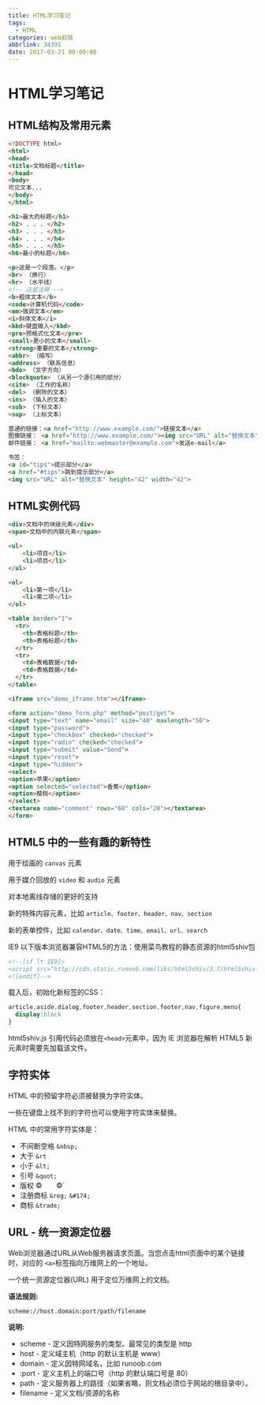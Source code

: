 ```yaml
---
title: HTML学习笔记
tags:
  - HTML
categories: web前端
abbrlink: 34391
date: 2017-03-21 00:00:00
---
```


# HTML学习笔记

## HTML结构及常用元素

```html
<!DOCTYPE html>
<html>
<head>
<title>文档标题</title>
</head>
<body>
可见文本...
</body>
</html>
```

<!--more-->

```html
<h1>最大的标题</h1>
<h2> . . . </h2>
<h3> . . . </h3>
<h4> . . . </h4>
<h5> . . . </h5>
<h6>最小的标题</h6>
```


```html
<p>这是一个段落。</p>
<br> （换行）
<hr> （水平线）
<!-- 这是注释 -->
<b>粗体文本</b>
<code>计算机代码</code>
<em>强调文本</em>
<i>斜体文本</i>
<kbd>键盘输入</kbd>
<pre>预格式化文本</pre>
<small>更小的文本</small>
<strong>重要的文本</strong>
<abbr> （缩写）
<address> （联系信息）
<bdo> （文字方向）
<blockquote> （从另一个源引用的部分）
<cite> （工作的名称）
<del> （删除的文本）
<ins> （插入的文本）
<sub> （下标文本）
<sup> （上标文本）

普通的链接：<a href="http://www.example.com/">链接文本</a>
图像链接： <a href="http://www.example.com/"><img src="URL" alt="替换文本"></a>
邮件链接： <a href="mailto:webmaster@example.com">发送e-mail</a>

书签：
<a id="tips">提示部分</a>
<a href="#tips">跳到提示部分</a>
<img src="URL" alt="替换文本" height="42" width="42">
```



## HTML实例代码

```html
<div>文档中的块级元素</div>
<span>文档中的内联元素</span>
```

```html
<ul>
    <li>项目</li>
    <li>项目</li>
</ul>
```

```html
<ol>
    <li>第一项</li>
    <li>第二项</li>
</ol>
```

```html
<table border="1">
  <tr>
    <th>表格标题</th>
    <th>表格标题</th>
  </tr>
  <tr>
    <td>表格数据</td>
    <td>表格数据</td>
  </tr>
</table>
```

```html
<iframe src="demo_iframe.htm"></iframe>
```

```html
<form action="demo_form.php" method="post/get">
<input type="text" name="email" size="40" maxlength="50">
<input type="password">
<input type="checkbox" checked="checked">
<input type="radio" checked="checked">
<input type="submit" value="Send">
<input type="reset">
<input type="hidden">
<select>
<option>苹果</option>
<option selected="selected">香蕉</option>
<option>樱桃</option>
</select>
<textarea name="comment" rows="60" cols="20"></textarea>
</form>
```



## HTML5 中的一些有趣的新特性

用于绘画的 `canvas` 元素

用于媒介回放的 `video` 和 `audio` 元素

对本地离线存储的更好的支持

新的特殊内容元素，比如 `article、footer、header、nav、section`

新的表单控件，比如 `calendar、date、time、email、url、search`

IE9 以下版本浏览器兼容HTML5的方法：使用菜鸟教程的静态资源的html5shiv包
```html
<!--[if lt IE9]>
<script src="http://cdn.static.runoob.com/libs/html5shiv/3.7/html5shiv.min.js"></script>
<![endif]-->
```

载入后，初始化新标签的CSS：
```css
article,aside,dialog,footer,header,section,footer,nav,figure,menu{
  display:block
}
```
html5shiv.js 引用代码必须放在` <head> `元素中，因为 IE 浏览器在解析 HTML5 新元素时需要先加载该文件。



## 字符实体

HTML 中的预留字符必须被替换为字符实体。

一些在键盘上找不到的字符也可以使用字符实体来替换。

HTML 中的常用字符实体是：
- 不间断空格 `&nbsp;`
- 大于 `&rt`
- 小于 `&lt;`
- 引号 `&quot;`
- 版权 &copy;`	`&#169;`
- 注册商标 `&reg;`	`&#174;`
- 商标 `&trade;`



## URL - 统一资源定位器

Web浏览器通过URL从Web服务器请求页面。当您点击html页面中的某个链接时，对应的 `<a>`标签指向万维网上的一个地址。

一个统一资源定位器(URL) 用于定位万维网上的文档。

**语法规则:**

``scheme://host.domain:port/path/filename``

**说明:**

- scheme - 定义因特网服务的类型。最常见的类型是 http
- host - 定义域主机（http 的默认主机是 www）
- domain - 定义因特网域名，比如 runoob.com
- :port - 定义主机上的端口号（http 的默认端口号是 80）
- path - 定义服务器上的路径（如果省略，则文档必须位于网站的根目录中）。
- filename - 定义文档/资源的名称

